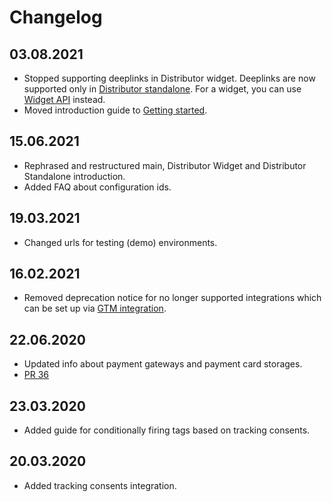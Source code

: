 # Changelog

## 03.08.2021

* Stopped supporting deeplinks in Distributor widget. Deeplinks are now supported only in [Distributor standalone](../distributor-standalone/deeplinks.md). For a widget, you can use [Widget API](./reference.md#api-reference) instead.
* Moved introduction guide to [Getting started](./getting-started.md).

## 15.06.2021

* Rephrased and restructured main, Distributor Widget and Distributor Standalone introduction.
* Added FAQ about configuration ids.

## 19.03.2021

* Changed urls for testing (demo) environments.

## 16.02.2021

* Removed deprecation notice for no longer supported integrations which can be set up via [GTM integration](integrations.md#google-tag-manager). 

## 22.06.2020

* Updated info about payment gateways and payment card storages. 
* [PR 36](https://github.com/MewsSystems/gitbook-distributor-guide/pull/36/files)

## 23.03.2020

* Added guide for conditionally firing tags based on tracking consents.

## 20.03.2020

* Added tracking consents integration.
